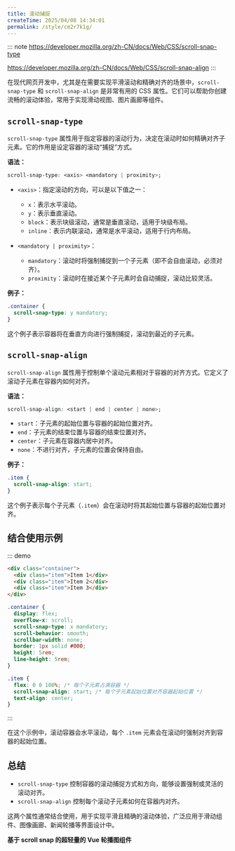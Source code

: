 ```yaml
---
title: 滚动捕捉
createTime: 2025/04/08 14:34:01
permalink: /style/cm2r7k1g/
---
```


::: note
<https://developer.mozilla.org/zh-CN/docs/Web/CSS/scroll-snap-type>

<https://developer.mozilla.org/zh-CN/docs/Web/CSS/scroll-snap-align>
:::

在现代网页开发中，尤其是在需要实现平滑滚动和精确对齐的场景中，`scroll-snap-type` 和 `scroll-snap-align` 是非常有用的 CSS 属性。它们可以帮助你创建流畅的滚动体验，常用于实现滑动视图、图片画廊等组件。

## `scroll-snap-type`

`scroll-snap-type` 属性用于指定容器的滚动行为，决定在滚动时如何精确对齐子元素。它的作用是设定容器的滚动“捕捉”方式。

**语法：**

```css
scroll-snap-type: <axis> <mandatory | proximity>;
```

- `<axis>`：指定滚动的方向，可以是以下值之一：

  - `x`：表示水平滚动。
  - `y`：表示垂直滚动。
  - `block`：表示块级滚动，通常是垂直滚动，适用于块级布局。
  - `inline`：表示内联滚动，通常是水平滚动，适用于行内布局。

- `<mandatory | proximity>`：
  - `mandatory`：滚动时将强制捕捉到一个子元素（即不会自由滚动，必须对齐）。
  - `proximity`：滚动时在接近某个子元素时会自动捕捉，滚动比较灵活。

**例子：**

```css
.container {
  scroll-snap-type: y mandatory;
}
```

这个例子表示容器将在垂直方向进行强制捕捉，滚动到最近的子元素。

## `scroll-snap-align`

`scroll-snap-align` 属性用于控制单个滚动元素相对于容器的对齐方式。它定义了滚动子元素在容器内如何对齐。

**语法：**

```css
scroll-snap-align: <start | end | center | none>;
```

- `start`：子元素的起始位置与容器的起始位置对齐。
- `end`：子元素的结束位置与容器的结束位置对齐。
- `center`：子元素在容器内居中对齐。
- `none`：不进行对齐，子元素的位置会保持自由。

**例子：**

```css
.item {
  scroll-snap-align: start;
}
```

这个例子表示每个子元素（`.item`）会在滚动时将其起始位置与容器的起始位置对齐。

## 结合使用示例

::: demo

```html
<div class="container">
  <div class="item">Item 1</div>
  <div class="item">Item 2</div>
  <div class="item">Item 3</div>
</div>
```

```css
.container {
  display: flex;
  overflow-x: scroll;
  scroll-snap-type: x mandatory;
  scroll-behavior: smooth;
  scrollbar-width: none;
  border: 1px solid #000;
  height: 5rem;
  line-height: 5rem;
}

.item {
  flex: 0 0 100%; /* 每个子元素占满容器 */
  scroll-snap-align: start; /* 每个子元素起始位置对齐容器起始位置 */
  text-align: center;
}
```

:::

在这个示例中，滚动容器会水平滚动，每个 `.item` 元素会在滚动时强制对齐到容器的起始位置。

## 总结

- `scroll-snap-type` 控制容器的滚动捕捉方式和方向，能够设置强制或灵活的滚动对齐。
- `scroll-snap-align` 控制每个滚动子元素如何在容器内对齐。

这两个属性通常结合使用，用于实现平滑且精确的滚动体验，广泛应用于滑动组件、图像画廊、新闻轮播等界面设计中。


**基于 scroll snap 的超轻量的 Vue 轮播图组件**
<RepoCard repo="bartdominiak/vue-snap" />
